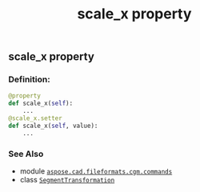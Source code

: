 ﻿---
title: scale_x property
second_title: Aspose.CAD for Python via .NET API References
description: 
type: docs
weight: 110
url: /python-net/aspose.cad.fileformats.cgm.commands/segmenttransformation/scale_x/
is_root: false
---

## scale_x property

### Definition:
```python
@property
def scale_x(self):
    ...
@scale_x.setter
def scale_x(self, value):
    ...
```

### See Also
* module [`aspose.cad.fileformats.cgm.commands`](../../)
* class [`SegmentTransformation`](/cad/python-net/aspose.cad.fileformats.cgm.commands/segmenttransformation)
